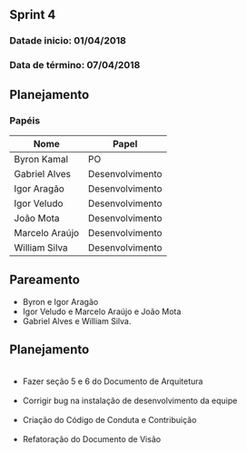 ## Sprint 4

### Datade inicio: 01/04/2018

### Data de término: 07/04/2018

## Planejamento
### Papéis

|Nome|Papel|
|----|----|
|Byron Kamal|PO|
|Gabriel Alves|Desenvolvimento|
|Igor Aragão|Desenvolvimento|
|Igor Veludo|Desenvolvimento|
|João Mota|Desenvolvimento|
|Marcelo Araújo|Desenvolvimento|
|William Silva|Desenvolvimento|

## Pareamento
<ul>
 <li>Byron e Igor Aragão</li>
 <li>Igor Veludo e Marcelo Araújo e João Mota</li>
 <li>Gabriel Alves e William Silva. </li>
</ul>

## Planejamento

<ul>
  <li>Fazer seção 5 e 6 do Documento de Arquitetura</li>
  <li>Corrigir bug na instalação de desenvolvimento da equipe</li>
  <li>Criação do Código de Conduta e Contribuição</li>
  <li>Refatoração do Documento de Visão</li>
</ul>
